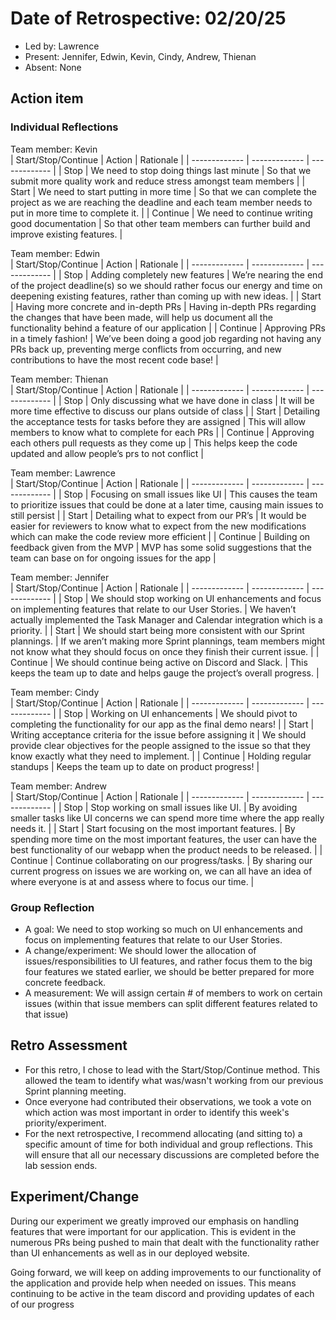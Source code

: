 # Date of Retrospective: 02/20/25

- Led by: Lawrence
- Present: Jennifer, Edwin, Kevin, Cindy, Andrew, Thienan
- Absent: None

## Action item

### Individual Reflections

Team member: Kevin  
| Start/Stop/Continue | Action | Rationale |
| ------------- | ------------- | ------------- |
| Stop | We need to stop doing things last minute | So that we submit more quality work and reduce stress amongst team members |
| Start | We need to start putting in more time | So that we can complete the project as we are reaching the deadline and each team member needs to put in more time to complete it. |
| Continue | We need to continue writing good documentation | So that other team members can further build and improve existing features. |

Team member: Edwin  
| Start/Stop/Continue | Action | Rationale |
| ------------- | ------------- | ------------- |
| Stop | Adding completely new features | We’re nearing the end of the project deadline(s) so we should rather focus our energy and time on deepening existing features, rather than coming up with new ideas. |
| Start | Having more concrete and in-depth PRs | Having in-depth PRs regarding the changes that have been made, will help us document all the functionality behind a feature of our application |
| Continue | Approving PRs in a timely fashion! | We’ve been doing a good job regarding not having any PRs back up, preventing merge conflicts from occurring, and new contributions to have the most recent code base! |

Team member: Thienan  
| Start/Stop/Continue | Action | Rationale |
| ------------- | ------------- | ------------- |
| Stop | Only discussing what we have done in class | It will be more time effective to discuss our plans outside of class |
| Start | Detailing the acceptance tests for tasks before they are assigned | This will allow members to know what to complete for each PRs |
| Continue | Approving each others pull requests as they come up | This helps keep the code updated and allow people’s prs to not conflict |

Team member: Lawrence  
| Start/Stop/Continue | Action | Rationale |
| ------------- | ------------- | ------------- |
| Stop | Focusing on small issues like UI | This causes the team to prioritize issues that could be done at a later time, causing main issues to still persist |
| Start | Detailing what to expect from our PR’s | It would be easier for reviewers to know what to expect from the new modifications which can make the code review more efficient |
| Continue | Building on feedback given from the MVP | MVP has some solid suggestions that the team can base on for ongoing issues for the app |

Team member: Jennifer  
| Start/Stop/Continue | Action | Rationale |
| ------------- | ------------- | ------------- |
| Stop | We should stop working on UI enhancements and focus on implementing features that relate to our User Stories. | We haven’t actually implemented the Task Manager and Calendar integration which is a priority. |
| Start | We should start being more consistent with our Sprint plannings. | If we aren’t making more Sprint plannings, team members might not know what they should focus on once they finish their current issue. |
| Continue | We should continue being active on Discord and Slack. | This keeps the team up to date and helps gauge the project’s overall progress. |

Team member: Cindy  
| Start/Stop/Continue | Action | Rationale |
| ------------- | ------------- | ------------- |
| Stop | Working on UI enhancements | We should pivot to completing the functionality for our app as the final demo nears! |
| Start | Writing acceptance criteria for the issue before assigning it | We should provide clear objectives for the people assigned to the issue so that they know exactly what they need to implement. |
| Continue | Holding regular standups | Keeps the team up to date on product progress! |

Team member: Andrew  
| Start/Stop/Continue | Action | Rationale |
| ------------- | ------------- | ------------- |
| Stop | Stop working on small issues like UI. | By avoiding smaller tasks like UI concerns we can spend more time where the app really needs it. |
| Start | Start focusing on the most important features. | By spending more time on the most important features, the user can have the best functionality of our webapp when the product needs to be released. |
| Continue | Continue collaborating on our progress/tasks. | By sharing our current progress on issues we are working on, we can all have an idea of where everyone is at and assess where to focus our time. |

### Group Reflection

- A goal: We need to stop working so much on UI enhancements and focus on implementing features that relate to our User Stories.
- A change/experiment: We should lower the allocation of issues/responsibilities to UI features, and rather focus them to the big four features we stated earlier, we should be better prepared for more concrete feedback.
- A measurement: We will assign certain # of members to work on certain issues (within that issue members can split different features related to that issue)

## Retro Assessment

- For this retro, I chose to lead with the Start/Stop/Continue method. This allowed the team to identify what was/wasn't working from our previous Sprint planning meeting.
- Once everyone had contributed their observations, we took a vote on which action was most important in order to identify this week's priority/experiment.
- For the next retrospective, I recommend allocating (and sitting to) a specific amount of time for both individual and group reflections. This will ensure that all our necessary discussions are completed before the lab session ends.

## Experiment/Change

During our experiment we greatly improved our emphasis on handling features that were important for our application. This is evident in the numerous PRs being pushed to main that dealt with the functionality rather than UI enhancements as well as in our deployed website.

Going forward, we will keep on adding improvements to our functionality of the application and provide help when needed on issues. This means continuing to be active in the team discord and providing updates of each of our progress

